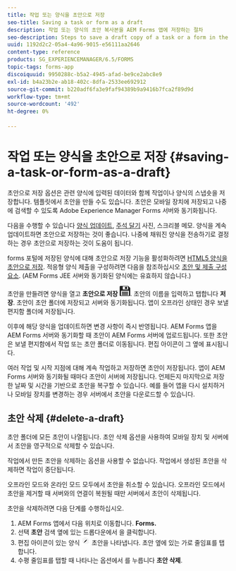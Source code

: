 ```yaml
---
title: 작업 또는 양식을 초안으로 저장
seo-title: Saving a task or form as a draft
description: 작업 또는 양식의 초안 복사본을 AEM Forms 앱에 저장하는 절차
seo-description: Steps to save a draft copy of a task or a form in the AEM Forms app
uuid: 1192d2c2-05a4-4a96-9015-e56111aa2646
content-type: reference
products: SG_EXPERIENCEMANAGER/6.5/FORMS
topic-tags: forms-app
discoiquuid: 9950288c-b5a2-4945-afad-be9ce2abc8e9
exl-id: b4a23b2e-ab18-402c-8dfa-2533ee692912
source-git-commit: b220adf6fa3e9faf94389b9a9416b7fca2f89d9d
workflow-type: tm+mt
source-wordcount: '492'
ht-degree: 0%

---
```


# 작업 또는 양식을 초안으로 저장 {#saving-a-task-or-form-as-a-draft}

초안으로 저장 옵션은 관련 양식에 입력된 데이터와 함께 작업이나 양식의 스냅숏을 저장합니다. 템플릿에서 초안을 만들 수도 있습니다. 초안은 모바일 장치에 저장되고 나중에 검색할 수 있도록 Adobe Experience Manager Forms 서버와 동기화됩니다.

다음을 수행할 수 있습니다 [양식 업데이트](/help/forms/using/working-with-form.md), [주석 달기](/help/forms/using/add-attachments.md) 사진, 스크리블 메모. 양식을 계속 업데이트하면 초안으로 저장하는 것이 좋습니다. 나중에 채워진 양식을 전송하기로 결정하는 경우 초안으로 저장하는 것이 도움이 됩니다.

forms 포털에 저장된 양식에 대해 초안으로 저장 기능을 활성화하려면 [HTML5 양식을 초안으로 저장](/help/forms/using/saving-html5-form-draft.md).
적응형 양식 제출을 구성하려면 다음을 참조하십시오 [초안 및 제출 구성 요소](/help/forms/using/draft-submission-component.md). (AEM Forms JEE 서버와 동기화된 양식에는 유효하지 않습니다.)

초안을 만들려면 양식을 열고 **초안으로 저장** ![초안으로 저장](assets/save-as-draft.png). 초안의 이름을 입력하고 탭합니다 **저장**. 초안이 초안 폴더에 저장되고 서버와 동기화됩니다. 앱이 오프라인 상태인 경우 보낼 편지함 폴더에 저장됩니다.

이후에 해당 양식을 업데이트하면 변경 사항이 즉시 반영됩니다. AEM Forms 앱을 AEM Forms 서버와 동기화할 때 초안이 AEM Forms 서버에 업로드됩니다. 또한 초안은 보낼 편지함에서 작업 또는 초안 폴더로 이동됩니다. 편집 아이콘이 그 옆에 표시됩니다.

여러 작업 및 시작 지점에 대해 계속 작업하고 저장하면 초안이 저장됩니다. 앱이 AEM Forms 서버와 동기화될 때마다 초안이 서버에 저장됩니다. 언제든지 마지막으로 저장한 날짜 및 시간을 기반으로 초안을 복구할 수 있습니다. 예를 들어 앱을 다시 설치하거나 모바일 장치를 변경하는 경우 서버에서 초안을 다운로드할 수 있습니다.

## 초안 삭제 {#delete-a-draft}

초안 폴더에 모든 초안이 나열됩니다. 초안 삭제 옵션을 사용하여 모바일 장치 및 서버에서 초안을 영구적으로 삭제할 수 있습니다.

작업에서 만든 초안을 삭제하는 옵션을 사용할 수 없습니다. 작업에서 생성된 초안을 삭제하면 작업이 중단됩니다.

오프라인 모드와 온라인 모드 모두에서 초안을 취소할 수 있습니다. 오프라인 모드에서 초안을 제거할 때 서버와의 연결이 복원될 때만 서버에서 초안이 삭제됩니다.

초안을 삭제하려면 다음 단계를 수행하십시오.

1. AEM Forms 앱에서 다음 위치로 이동합니다. **Forms.**
1. 선택 **초안** 검색 옆에 있는 드롭다운에서 을 클릭합니다.
1. 편집 아이콘이 있는 양식 ![edit-draft-app](assets/edit-draft-app.png) 초안을 나타냅니다. 초안 옆에 있는 가로 줄임표를 탭합니다.
1. 수평 줄임표를 탭할 때 나타나는 옵션에서 를 누릅니다 **초안 삭제**.
